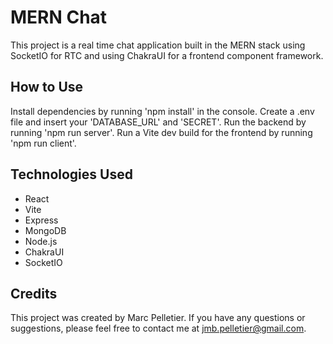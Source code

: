 # MERN Chat
This project is a real time chat application built in the MERN stack using SocketIO for RTC and using ChakraUI for a frontend component framework. 

## How to Use
Install dependencies by running 'npm install' in the console.
Create a .env file and insert your 'DATABASE_URL' and 'SECRET'.
Run the backend by running 'npm run server'.
Run a Vite dev build for the frontend by running 'npm run client'.

## Technologies Used
- React
- Vite
- Express
- MongoDB
- Node.js
- ChakraUI
- SocketIO

## Credits
This project was created by Marc Pelletier. If you have any questions or suggestions, please feel free to contact me at jmb.pelletier@gmail.com.